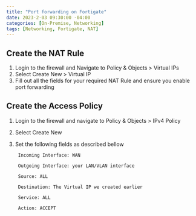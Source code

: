 ```yaml
---
title: "Port forwarding on Fortigate"
date: 2023-2-03 09:30:00 -04:00
categories: [On-Premise, Networking]
tags: [Networking, Fortigate, NAT]
---
```

## Create the NAT Rule
1. Login to the firewall and Navigate to Policy & Objects > Virtual IPs
2. Select Create New > Virtual IP
3. Fill out all the fields for your required NAT Rule and ensure you enable port forwarding




## Create the Access Policy
1. Login to the firewall and navigate to Policy & Objects > IPv4 Policy
2. Select Create New
3. Set the following fields as described bellow
    
        Incoming Interface: WAN
    
        Outgoing Interface: your LAN/VLAN interface
    
        Source: ALL
    
        Destination: The Virtual IP we created earlier
    
        Service: ALL
    
        Action: ACCEPT
